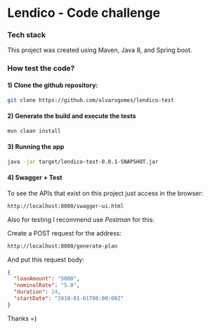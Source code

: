 # Lendico - Code challenge

### Tech stack
This project was created using Maven, Java 8, and Spring boot.

### How test the code? 

#### 1) Clone the github repository:
```sh
git clone https://github.com/alvarogomes/lendico-test
```

#### 2) Generate the build and execute the tests 
```sh
mvn clean install
```

#### 3) Running the app
```sh
java -jar target/lendico-test-0.0.1-SNAPSHOT.jar 
```

#### 4) Swagger + Test
To see the APIs that exist on this project just access in the browser:
```sh
http://localhost:8080/swagger-ui.html
```

Also for testing I recommend use *Postman* for this:

Create a POST request for the address: 
```sh
http://localhost:8080/generate-plan
```

And put this request body:

````json
{
  "loanAmount": "5000",
  "nominalRate": "5.0",
  "duration": 24,
  "startDate": "2018-01-01T00:00:00Z"
}
````

Thanks =)

